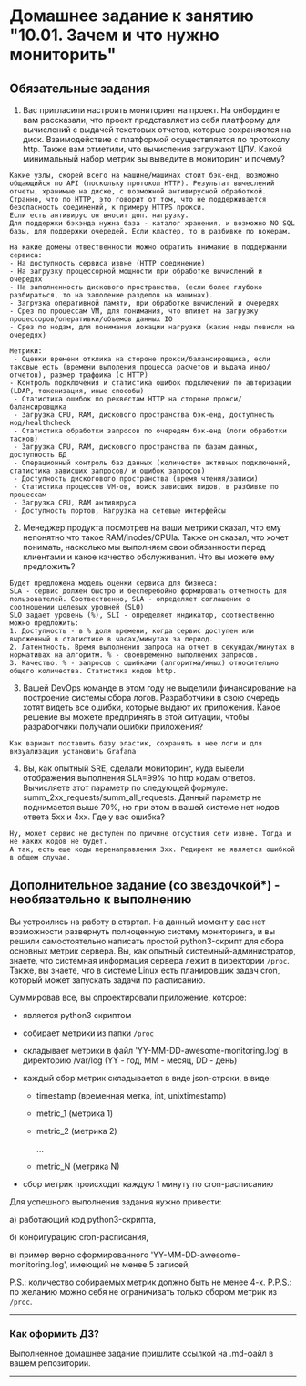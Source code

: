 # Домашнее задание к занятию "10.01. Зачем и что нужно мониторить"

## Обязательные задания

1. Вас пригласили настроить мониторинг на проект. На онбординге вам рассказали, что проект представляет из себя 
платформу для вычислений с выдачей текстовых отчетов, которые сохраняются на диск. Взаимодействие с платформой 
осуществляется по протоколу http. Также вам отметили, что вычисления загружают ЦПУ. Какой минимальный набор метрик вы
выведите в мониторинг и почему?
```
Какие узлы, скорей всего на машине/машинах стоит бэк-енд, возможно общающийся по API (поскольку протокол HTTP). Результат вычеслений отчеты, хранимые на диске, с возможной антивирусной обработкой. Странно, что по HTTP, это говорит от том, что не поддерживается безопасность соединений, к примеру HTTPS прокси.
Если есть антивирус он вносит доп. нагрузку.
Для поддержки бэкэнда нужна база - каталог хранения, и возможно NO SQL базы, для поддержки очередей. Если кластер, то в разбивке по вокерам.

На какие домены отвественности можно обратить внимание в поддержании сервиса:
- На доступность сервиса извне (HTTP соединение)
- На загрузку процессорной мощности при обработке вычислений и очередях
- На заполненность дискового пространства, (если более глубоко разбираться, то на заполение разделов на машинах).
- Загрузка оперативной памяти, при обработке вычислений и очередях
- Срез по процессам VM, для понимания, что влияет на загрузку процессоров/оперативки/объемов данных IO
- Срез по нодам, для понимания локации нагрузки (какие ноды повисли на очередях)

Метрики:
 - Оценки времени отклика на стороне прокси/балансировщика, если таковые есть (времени выполения процесса расчетов и выдача инфо/отчетов), размер траффика (c HTTP)
- Контроль подключения и статистика ошибок подключений по авторизации (LDAP, токенизация, иные способы)
 - Статистика ошибок по реквестам HTTP на стороне прокси/балансировщика 
 - Загрузка CPU, RAM, дискового пространства бэк-енд, доступность нод/healthcheck 
 - Статистика обработки запросов по очередям бэк-енд (логи обработки тасков)
 - Загрузка CPU, RAM, дискового пространства по базам данных, доступность БД
 - Операционный контроль баз данных (количество активных подключений, статистика зависших запросов/ и ошибок запросов)
 - Доступность дискогового пространства (время чтения/записи)
 - Статистика процессов VM-ов, поиск зависших пидов, в разбивке по процессам
 - Загрузка CPU, RAM антивируса  
 - Доступность портов, Нагрузка на сетевые интерфейсы
```

2. Менеджер продукта посмотрев на ваши метрики сказал, что ему непонятно что такое RAM/inodes/CPUla. Также он сказал, 
что хочет понимать, насколько мы выполняем свои обязанности перед клиентами и какое качество обслуживания. Что вы 
можете ему предложить?
```
Будет предложена модель оценки сервиса для бизнеса:
SLA - сервис должен быстро и бесперебойно формировать отчетность для пользователей. Соотвественно, SLA - определяет соглашение о соотношении целевых уровней (SLO)
SLO задает уровень (%), SLI - определяет индикатор, соотвественно можно предложить:
1. Доступность - в % доля времени, когда сервис доступен или выроженный в статистике в часах/минутах за период.  
2. Латентность. Время выполнения запроса на отчет в секундах/минутах в нормативах на алгоритм. % - своевременно выполнених запросов.
3. Качество. % - запросов с ошибками (алгоритма/иных) относительно общего количества. Статистика кодов http.
```
3. Вашей DevOps команде в этом году не выделили финансирование на построение системы сбора логов. Разработчики в свою 
очередь хотят видеть все ошибки, которые выдают их приложения. Какое решение вы можете предпринять в этой ситуации, 
чтобы разработчики получали ошибки приложения?
```
Как вариант поставить базу эластик, сохранять в нее логи и для визуализации установить Grafana
```

4. Вы, как опытный SRE, сделали мониторинг, куда вывели отображения выполнения SLA=99% по http кодам ответов. 
Вычисляете этот параметр по следующей формуле: summ_2xx_requests/summ_all_requests. Данный параметр не поднимается выше 
70%, но при этом в вашей системе нет кодов ответа 5xx и 4xx. Где у вас ошибка?
```
Ну, может сервис не доступен по причине отсуствия сети извне. Тогда и не каких кодов не будет.
А так, есть еще коды перенаправления 3xx. Редирект не является ошибкой в общем случае.
```

## Дополнительное задание (со звездочкой*) - необязательно к выполнению

Вы устроились на работу в стартап. На данный момент у вас нет возможности развернуть полноценную систему 
мониторинга, и вы решили самостоятельно написать простой python3-скрипт для сбора основных метрик сервера. Вы, как 
опытный системный-администратор, знаете, что системная информация сервера лежит в директории `/proc`. 
Также, вы знаете, что в системе Linux есть  планировщик задач cron, который может запускать задачи по расписанию.

Суммировав все, вы спроектировали приложение, которое:
- является python3 скриптом
- собирает метрики из папки `/proc`
- складывает метрики в файл 'YY-MM-DD-awesome-monitoring.log' в директорию /var/log 
(YY - год, MM - месяц, DD - день)
- каждый сбор метрик складывается в виде json-строки, в виде:
  + timestamp (временная метка, int, unixtimestamp)
  + metric_1 (метрика 1)
  + metric_2 (метрика 2)
  
     ...
     
  + metric_N (метрика N)
  
- сбор метрик происходит каждую 1 минуту по cron-расписанию

Для успешного выполнения задания нужно привести:

а) работающий код python3-скрипта,

б) конфигурацию cron-расписания,

в) пример верно сформированного 'YY-MM-DD-awesome-monitoring.log', имеющий не менее 5 записей,

P.S.: количество собираемых метрик должно быть не менее 4-х.
P.P.S.: по желанию можно себя не ограничивать только сбором метрик из `/proc`.

---

### Как оформить ДЗ?

Выполненное домашнее задание пришлите ссылкой на .md-файл в вашем репозитории.

---
